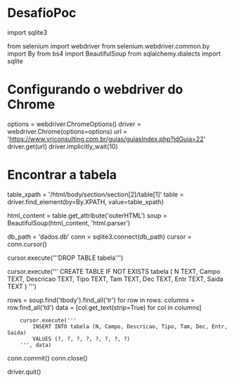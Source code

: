 # DesafioPoc
import sqlite3

from selenium import webdriver
from selenium.webdriver.common.by import By
from bs4 import BeautifulSoup
from sqlalchemy.dialects import sqlite

# Configurando o webdriver do Chrome
options = webdriver.ChromeOptions()
driver = webdriver.Chrome(options=options)
url = 'https://www.vriconsulting.com.br/guias/guiasIndex.php?idGuia=22'
driver.get(url)
driver.implicitly_wait(10)

# Encontrar a tabela
table_xpath = '/html/body/section/section[2]/table[1]'
table = driver.find_element(by=By.XPATH, value=table_xpath)

html_content = table.get_attribute('outerHTML')
soup = BeautifulSoup(html_content, 'html.parser')

db_path = 'dados.db'
conn = sqlite3.connect(db_path)
cursor = conn.cursor()


cursor.execute('''DROP TABLE tabela''')

cursor.execute('''
    CREATE TABLE IF NOT EXISTS tabela (
        N TEXT, 
        Campo TEXT,
        Descricao TEXT,
        Tipo TEXT,
        Tam TEXT,
        Dec TEXT,
        Entr TEXT,
        Saida TEXT
    )
''')

rows = soup.find('tbody').find_all('tr')
for row in rows:
        columns = row.find_all('td')
        data = [col.get_text(strip=True) for col in columns]

        cursor.execute('''
            INSERT INTO tabela (N, Campo, Descricao, Tipo, Tam, Dec, Entr, Saida)
            VALUES (?, ?, ?, ?, ?, ?, ?, ?)
        ''', data)

conn.commit()
conn.close()

driver.quit()
